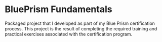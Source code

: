 # BluePrism Fundamentals

Packaged project that I developed as part of my Blue Prism certification process. This project is the result of completing the required training and practical exercises associated with the certification program.
